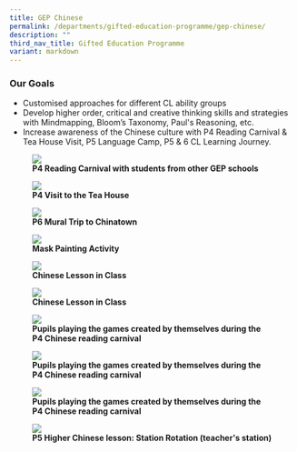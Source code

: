 ```yaml
---
title: GEP Chinese
permalink: /departments/gifted-education-programme/gep-chinese/
description: ""
third_nav_title: Gifted Education Programme
variant: markdown
---
```

### Our Goals

*   Customised approaches for different CL ability groups
*   Develop higher order, critical and creative thinking skills and strategies with Mindmapping, Bloom’s Taxonomy, Paul's Reasoning, etc.
*   Increase awareness of the Chinese culture with P4 Reading Carnival &amp; Tea House Visit, P5 Language Camp, P5 &amp; 6 CL Learning Journey.

<figure>
<img src="/images/p4%20reading%20carnival.JPG">
<figcaption> <strong>P4 Reading Carnival with students from other GEP schools</strong> </figcaption>
</figure>

<figure>
<img src="/images/p4%20visit%20to%20the%20tea%20house.JPG">
<figcaption> <strong>P4 Visit to the Tea House</strong> </figcaption>
</figure>

<figure>
<img src="/images/p6%20mural%20trip%20to%20chinatown.JPG">
<figcaption> <strong>P6 Mural Trip to Chinatown</strong> </figcaption>
</figure>

<figure>
<img src="/images/2%20Mask%20Painting%20Activity.jpg">
<figcaption> <strong>Mask Painting Activity</strong> </figcaption>
</figure>

<figure>
<img src="/images/3%20Chinese%20Lesson%20in%20class.jpg">
<figcaption> <strong>Chinese Lesson in Class </strong> </figcaption>
</figure>

<figure>
<img src="/images/4%20Chinese%20Lesson%20in%20class.jpg">
<figcaption> <strong>Chinese Lesson in Class </strong> </figcaption>
</figure>

<figure>
<img src="/images/Ch%20Pic%201.png">
<figcaption> <strong>Pupils playing the games created by themselves during the P4 Chinese reading carnival
</strong> </figcaption>
</figure>

<figure>
<img src="/images/Ch%20Pic%202.png">
<figcaption> <strong>Pupils playing the games created by themselves during the P4 Chinese reading carnival
</strong> </figcaption>
</figure>

<figure>
<img src="/images/Ch%20Pic%203.png">
<figcaption> <strong>Pupils playing the games created by themselves during the P4 Chinese reading carnival
</strong> </figcaption>
</figure>

<figure>
<img src="/images/GEP%20Events%206.jpg">
<figcaption> <strong>P5 Higher Chinese lesson: Station Rotation (teacher's station)</strong> </figcaption>
</figure>